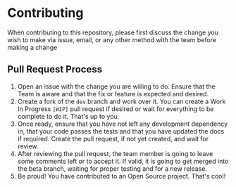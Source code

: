 # Contributing

When contributing to this repository, please first discuss the change you wish to make via issue, email, or any other 
method with the team before making a change

## Pull Request Process

1. Open an issue with the change you are willing to do. Ensure that the Team is aware and that the fix or feature
   is expected and desired.
1. Create a fork of the `dev` branch and work over it. You can create a Work In Progress `[WIP]` pull request if
   desired or wait for everything to be complete to do it. That's up to you.
1. Once ready, ensure that you have not left any development dependency in, that your code passes the tests and that you
   have updated the docs if required. Create the pull request, if not yet created, and wait for review.
1. After reviewing the pull request, the team member is going to leave some comments left or to accept it. If valid, it 
   is going to get merged into the beta branch, waiting for proper testing and for a new release.
1. Be proud! You have contributed to an Open Source project. That's cool!
